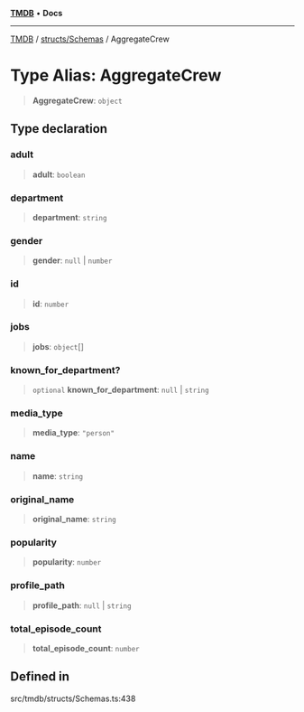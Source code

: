 [**TMDB**](../../../README.md) • **Docs**

***

[TMDB](../../../README.md) / [structs/Schemas](../README.md) / AggregateCrew

# Type Alias: AggregateCrew

> **AggregateCrew**: `object`

## Type declaration

### adult

> **adult**: `boolean`

### department

> **department**: `string`

### gender

> **gender**: `null` \| `number`

### id

> **id**: `number`

### jobs

> **jobs**: `object`[]

### known\_for\_department?

> `optional` **known\_for\_department**: `null` \| `string`

### media\_type

> **media\_type**: `"person"`

### name

> **name**: `string`

### original\_name

> **original\_name**: `string`

### popularity

> **popularity**: `number`

### profile\_path

> **profile\_path**: `null` \| `string`

### total\_episode\_count

> **total\_episode\_count**: `number`

## Defined in

src/tmdb/structs/Schemas.ts:438
